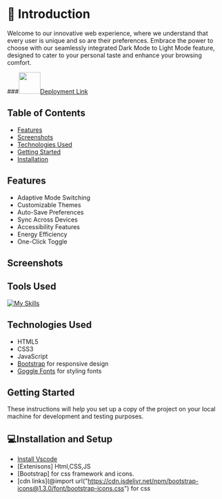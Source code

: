 # 📜 Introduction

Welcome to our innovative web experience, where we understand that every user is unique and so are their preferences. Embrace the power to choose with our seamlessly integrated Dark Mode to Light Mode feature, designed to cater to your personal taste and enhance your browsing comfort.

###<img src="https://media.giphy.com/media/VgCDAzcKvsR6OM0uWg/giphy.gif" width="50">[Deployment Link](https://ved0212.github.io/Mode-Changer/)

## Table of Contents
- [Features](#features)
- [Screenshots](#screenshots)
- [Technologies Used](#technologies-used)
- [Getting Started](#getting-started)
- [Installation](#installation)

## Features
- Adaptive Mode Switching
- Customizable Themes
- Auto-Save Preferences
- Sync Across Devices
- Accessibility Features
- Energy Efficiency
- One-Click Toggle

## Screenshots


## Tools Used
[![My Skills](https://skillicons.dev/icons?i=vscode,html,css,js,bootstrap)](https://skillicons.dev)

## Technologies Used
- HTML5
- CSS3
- JavaScript
- [Bootstrap](https://getbootstrap.com/) for responsive design
- [Goggle Fonts](https://fonts.google.com/) for styling fonts 

## Getting Started
These instructions will help you set up a copy of the project on your local machine for development and testing purposes. 


## 💻Installation and Setup
- [Install Vscode](https://code.visualstudio.com/)
- [Extenisons] Html,CSS,JS
- [Bootstrap] for css framework and icons.
- [cdn links](@import url("https://cdn.jsdelivr.net/npm/bootstrap-icons@1.3.0/font/bootstrap-icons.css") for css
        

